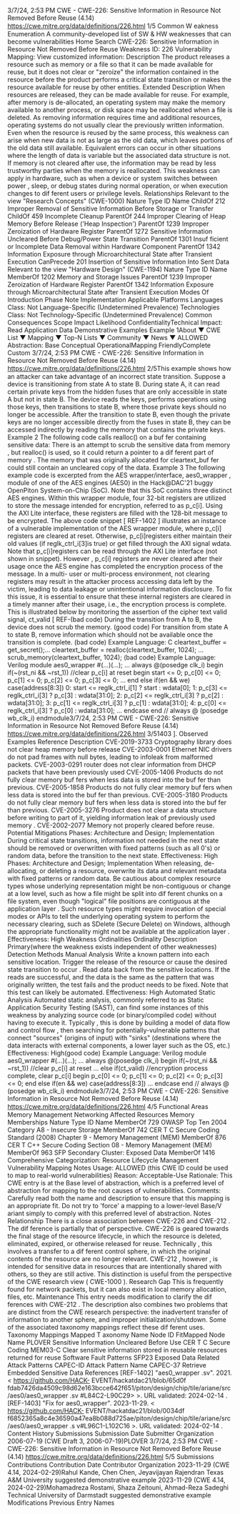 3/7/24, 2:53 PM CWE - CWE-226: Sensitive Information in Resource Not Removed Before Reuse (4.14)
https://cwe.mitre.org/data/deﬁnitions/226.html 1/5
Common W eakness Enumeration
A community-developed list of SW & HW weaknesses that can become
vulnerabilities
Home Search
CWE-226: Sensitive Information in Resource Not Removed Before Reuse
Weakness ID: 226
Vulnerability Mapping: 
View customized information:
 Description
The product releases a resource such as memory or a file so that it can be made available for reuse, but it does not clear or "zeroize"
the information contained in the resource before the product performs a critical state transition or makes the resource available for
reuse by other entities.
 Extended Description
When resources are released, they can be made available for reuse. For example, after memory is de-allocated, an operating system
may make the memory available to another process, or disk space may be reallocated when a file is deleted. As removing information
requires time and additional resources, operating systems do not usually clear the previously written information.
Even when the resource is reused by the same process, this weakness can arise when new data is not as large as the old data,
which leaves portions of the old data still available. Equivalent errors can occur in other situations where the length of data is variable
but the associated data structure is not. If memory is not cleared after use, the information may be read by less trustworthy parties
when the memory is reallocated.
This weakness can apply in hardware, such as when a device or system switches between power , sleep, or debug states during
normal operation, or when execution changes to dif ferent users or privilege levels.
 Relationships
 Relevant to the view "Research Concepts" (CWE-1000)
Nature Type ID Name
ChildOf 212 Improper Removal of Sensitive Information Before Storage or Transfer
ChildOf 459 Incomplete Cleanup
ParentOf 244 Improper Clearing of Heap Memory Before Release ('Heap Inspection')
ParentOf 1239 Improper Zeroization of Hardware Register
ParentOf 1272 Sensitive Information Uncleared Before Debug/Power State Transition
ParentOf 1301 Insuf ficient or Incomplete Data Removal within Hardware Component
ParentOf 1342 Information Exposure through Microarchitectural State after Transient Execution
CanPrecede 201 Insertion of Sensitive Information Into Sent Data
 Relevant to the view "Hardware Design" (CWE-1194)
Nature Type ID Name
MemberOf 1202 Memory and Storage Issues
ParentOf 1239 Improper Zeroization of Hardware Register
ParentOf 1342 Information Exposure through Microarchitectural State after Transient Execution
 Modes Of Introduction
Phase Note
Implementation
 Applicable Platforms
Languages
Class: Not Language-Specific (Undetermined Prevalence)
Technologies
Class: Not Technology-Specific (Undetermined Prevalence)
 Common Consequences
Scope Impact Likelihood
ConfidentialityTechnical Impact: Read Application Data
 Demonstrative Examples
Example 1About ▼ CWE List ▼ Mapping ▼ Top-N Lists ▼ Community ▼ News ▼
ALLOWED
Abstraction: Base
Conceptual OperationalMapping
FriendlyComplete Custom
3/7/24, 2:53 PM CWE - CWE-226: Sensitive Information in Resource Not Removed Before Reuse (4.14)
https://cwe.mitre.org/data/deﬁnitions/226.html 2/5This example shows how an attacker can take advantage of an incorrect state transition.
Suppose a device is transitioning from state A to state B. During state A, it can read certain private keys from the hidden fuses that are
only accessible in state A but not in state B. The device reads the keys, performs operations using those keys, then transitions to state
B, where those private keys should no longer be accessible.
After the transition to state B, even though the private keys are no longer accessible directly from the fuses in state B, they can be
accessed indirectly by reading the memory that contains the private keys.
Example 2
The following code calls realloc() on a buf fer containing sensitive data:
There is an attempt to scrub the sensitive data from memory , but realloc() is used, so it could return a pointer to a dif ferent part of
memory . The memory that was originally allocated for cleartext\_buf fer could still contain an uncleared copy of the data.
Example 3
The following example code is excerpted from the AES wrapper/interface, aes0\_wrapper , module of one of the AES engines (AES0)
in the Hack@DAC'21 buggy OpenPiton System-on-Chip (SoC). Note that this SoC contains three distinct AES engines. Within this
wrapper module, four 32-bit registers are utilized to store the message intended for encryption, referred to as p\_c[i]. Using the AXI Lite
interface, these registers are filled with the 128-bit message to be encrypted.
The above code snippet [ REF-1402 ] illustrates an instance of a vulnerable implementation of the AES wrapper module, where p\_c[i]
registers are cleared at reset. Otherwise, p\_c[i]registers either maintain their old values (if reglk\_ctrl\_i[3]is true) or get filled through
the AXI signal wdata. Note that p\_c[i]registers can be read through the AXI Lite interface (not shown in snippet). However , p\_c[i]
registers are never cleared after their usage once the AES engine has completed the encryption process of the message. In a multi-
user or multi-process environment, not clearing registers may result in the attacker process accessing data left by the victim, leading
to data leakage or unintentional information disclosure.
To fix this issue, it is essential to ensure that these internal registers are cleared in a timely manner after their usage, i.e., the
encryption process is complete. This is illustrated below by monitoring the assertion of the cipher text valid signal, ct\_valid [ REF-(bad code) 
During the transition from A to B, the device does not scrub the memory.
(good code) 
For transition from state A to state B, remove information which should not be available once the transition is complete.
(bad code) Example Language: C 
cleartext\_buffer = get\_secret();...
cleartext\_buffer = realloc(cleartext\_buffer, 1024);
...
scrub\_memory(cleartext\_buffer, 1024);
(bad code) Example Language: Verilog 
module aes0\_wrapper #(...)(...);
...
always @(posedge clk\_i)
begin
if(~(rst\_ni && ~rst\_1)) //clear p\_c[i] at reset
begin
start <= 0;
p\_c[0] <= 0;
p\_c[1] <= 0;
p\_c[2] <= 0;
p\_c[3] <= 0;
...
end
else if(en && we)
case(address[8:3])
0:
start <= reglk\_ctrl\_i[1] ? start : wdata[0];
1:
p\_c[3] <= reglk\_ctrl\_i[3] ? p\_c[3] : wdata[31:0];
2:
p\_c[2] <= reglk\_ctrl\_i[3] ? p\_c[2] : wdata[31:0];
3:
p\_c[1] <= reglk\_ctrl\_i[3] ? p\_c[1] : wdata[31:0];
4:
p\_c[0] <= reglk\_ctrl\_i[3] ? p\_c[0] : wdata[31:0];
...
endcase
end // always @ (posedge wb\_clk\_i)
endmodule3/7/24, 2:53 PM CWE - CWE-226: Sensitive Information in Resource Not Removed Before Reuse (4.14)
https://cwe.mitre.org/data/deﬁnitions/226.html 3/51403 ].
 Observed Examples
Reference Description
CVE-2019-3733 Cryptography library does not clear heap memory before release
CVE-2003-0001 Ethernet NIC drivers do not pad frames with null bytes, leading to infoleak from malformed packets.
CVE-2003-0291 router does not clear information from DHCP packets that have been previously used
CVE-2005-1406 Products do not fully clear memory buf fers when less data is stored into the buf fer than previous.
CVE-2005-1858 Products do not fully clear memory buf fers when less data is stored into the buf fer than previous.
CVE-2005-3180 Products do not fully clear memory buf fers when less data is stored into the buf fer than previous.
CVE-2005-3276 Product does not clear a data structure before writing to part of it, yielding information leak of previously
used memory .
CVE-2002-2077 Memory not properly cleared before reuse.
 Potential Mitigations
Phases: Architecture and Design; Implementation
During critical state transitions, information not needed in the next state should be removed or overwritten with fixed patterns
(such as all 0's) or random data, before the transition to the next state.
Effectiveness: High
Phases: Architecture and Design; Implementation
When releasing, de-allocating, or deleting a resource, overwrite its data and relevant metadata with fixed patterns or random
data. Be cautious about complex resource types whose underlying representation might be non-contiguous or change at a low
level, such as how a file might be split into dif ferent chunks on a file system, even though "logical" file positions are contiguous at
the application layer . Such resource types might require invocation of special modes or APIs to tell the underlying operating
system to perform the necessary clearing, such as SDelete (Secure Delete) on Windows, although the appropriate functionality
might not be available at the application layer .
Effectiveness: High
 Weakness Ordinalities
Ordinality Description
Primary(where the weakness exists independent of other weaknesses)
 Detection Methods
Manual Analysis
Write a known pattern into each sensitive location. Trigger the release of the resource or cause the desired state transition to
occur . Read data back from the sensitive locations. If the reads are successful, and the data is the same as the pattern that was
originally written, the test fails and the product needs to be fixed. Note that this test can likely be automated.
Effectiveness: High
Automated Static Analysis
Automated static analysis, commonly referred to as Static Application Security Testing (SAST), can find some instances of this
weakness by analyzing source code (or binary/compiled code) without having to execute it. Typically , this is done by building a
model of data flow and control flow , then searching for potentially-vulnerable patterns that connect "sources" (origins of input)
with "sinks" (destinations where the data interacts with external components, a lower layer such as the OS, etc.)
Effectiveness: High(good code) Example Language: Verilog 
module aes0\_wrapper #(...)(...);
...
always @(posedge clk\_i)
begin
if(~(rst\_ni && ~rst\_1)) //clear p\_c[i] at reset
...
else if(ct\_valid) //encryption process complete, clear p\_c[i]
begin
p\_c[0] <= 0;
p\_c[1] <= 0;
p\_c[2] <= 0;
p\_c[3] <= 0;
end
else if(en && we)
case(address[8:3])
...
endcase
end // always @ (posedge wb\_clk\_i)
endmodule3/7/24, 2:53 PM CWE - CWE-226: Sensitive Information in Resource Not Removed Before Reuse (4.14)
https://cwe.mitre.org/data/deﬁnitions/226.html 4/5
 Functional Areas
Memory Management
Networking
 Affected Resources
Memory
 Memberships
Nature Type ID Name
MemberOf 729 OWASP Top Ten 2004 Category A8 - Insecure Storage
MemberOf 742 CER T C Secure Coding Standard (2008) Chapter 9 - Memory Management (MEM)
MemberOf 876 CER T C++ Secure Coding Section 08 - Memory Management (MEM)
MemberOf 963 SFP Secondary Cluster: Exposed Data
MemberOf 1416 Comprehensive Categorization: Resource Lifecycle Management
 Vulnerability Mapping Notes
Usage: ALLOWED (this CWE ID could be used to map to real-world vulnerabilities)
Reason: Acceptable-Use
Rationale:
This CWE entry is at the Base level of abstraction, which is a preferred level of abstraction for mapping to the root causes of
vulnerabilities.
Comments:
Carefully read both the name and description to ensure that this mapping is an appropriate fit. Do not try to 'force' a mapping to a
lower-level Base/V ariant simply to comply with this preferred level of abstraction.
 Notes
Relationship
There is a close association between CWE-226 and CWE-212 . The dif ference is partially that of perspective. CWE-226 is geared
towards the final stage of the resource lifecycle, in which the resource is deleted, eliminated, expired, or otherwise released for
reuse. Technically , this involves a transfer to a dif ferent control sphere, in which the original contents of the resource are no longer
relevant. CWE-212 , however , is intended for sensitive data in resources that are intentionally shared with others, so they are still
active. This distinction is useful from the perspective of the CWE research view ( CWE-1000 ).
Research Gap
This is frequently found for network packets, but it can also exist in local memory allocation, files, etc.
Maintenance
This entry needs modification to clarify the dif ferences with CWE-212 . The description also combines two problems that are distinct
from the CWE research perspective: the inadvertent transfer of information to another sphere, and improper initialization/shutdown.
Some of the associated taxonomy mappings reflect these dif ferent uses.
 Taxonomy Mappings
Mapped T axonomy Name Node ID FitMapped Node Name
PLOVER Sensitive Information Uncleared Before Use
CER T C Secure Coding MEM03-C Clear sensitive information stored in reusable resources returned for reuse
Software Fault Patterns SFP23 Exposed Data
 Related Attack Patterns
CAPEC-ID Attack Pattern Name
CAPEC-37 Retrieve Embedded Sensitive Data
 References
[REF-1402] "aes0\_wrapper .sv". 2021. < https://github.com/HACK-
EVENT/hackatdac21/blob/65d0f fdab7426da4509c98d62e163bcce642f651/piton/design/chip/tile/ariane/src/aes0/aes0\_wrapper .sv
#L84C2-L90C29> >. URL validated: 2024-02-14 .
[REF-1403] "Fix for aes0\_wrapper". 2023-11-29. < https://github.com/HACK-
EVENT/hackatdac21/blob/0034df f6852365a8c4e36590a47ea8b088d725ae/piton/design/chip/tile/ariane/src/aes0/aes0\_wrapper .s
v#L96C1-L102C16 >. URL validated: 2024-02-14 .
 Content History
 Submissions
Submission Date Submitter Organization
2006-07-19
(CWE Draft 3, 2006-07-19)PLOVER
3/7/24, 2:53 PM CWE - CWE-226: Sensitive Information in Resource Not Removed Before Reuse (4.14)
https://cwe.mitre.org/data/deﬁnitions/226.html 5/5
 Submissions
 Contributions
Contribution Date Contributor Organization
2023-11-29
(CWE 4.14, 2024-02-29)Rahul Kande, Chen Chen, Jeyavijayan Rajendran Texas A&M University
suggested demonstrative example
2023-11-29
(CWE 4.14, 2024-02-29)Mohamadreza Rostami, Shaza Zeitouni, Ahmad-Reza Sadeghi Technical University of Darmstadt
suggested demonstrative example
 Modifications
 Previous Entry Names